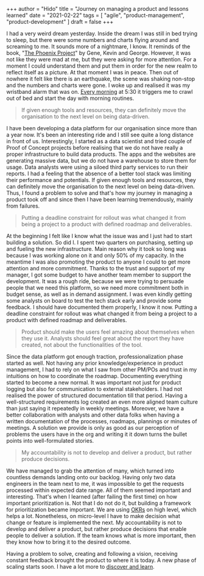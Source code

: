 +++
author = "Hido"
title = "Journey on managing a product and lessons learned"
date = "2021-02-22"
tags = [
  "agile",
  "product-management",
  "product-development"
]
draft = false
+++


I had a very weird dream yesterday. Inside the dream I was still in bed trying to sleep, but there were some numbers and charts flying around and screaming to me. It sounds more of a nightmare, I know. It reminds of the book, "[The Phoenix Project](https://amzn.to/3qL2R13)" by Gene, Kevin and George. However, it was not like they were mad at me, but they were asking for more attention. For a moment I could understand them and put them in order for the new realm to reflect itself as a picture. At that moment I was in peace. Then out of nowhere it felt like there is an earthquake, the scene was shaking non-stop and the numbers and charts were gone. I woke up and realised it was my wristband alarm that was on. [Every morning](https://heydaroff.info/2021/01/18/what-does-our-brain-tell-us-about-habits/) at 5:30 it triggers me to crawl out of bed and start the day with morning routines.

> If given enough tools and resources, they can definitely move the organisation to the next level on being data-driven.

I have been developing a data platform for our organisation since more than a year now. It's been an interesting ride and I still see quite a long distance in front of us. Interestingly, I started as a data scientist and tried couple of Proof of Concept projects before realising that we do not have really a proper infrastructure to build data products. The apps and the websites are generating massive data, but we do not have a warehouse to store them for usage. Data analysts were using a siloed third party services to run their reports. I had a feeling that the absence of a better tool stack was limiting their performance and potentials. If given enough tools and resources, they can definitely move the organisation to the next level on being data-driven. Thus, I found a problem to solve and that's how my journey in managing a product took off and since then I have been learning tremendously, mainly from failures.

> Putting a deadline constraint for rollout was what changed it from being a project to a product with defined roadmap and deliverables.

At the beginning I felt like I know what the issue was and I just had to start building a solution. So did I. I spent two quarters on purchasing, setting up and fueling the new infrastructure. Main reason why it took so long was because I was working alone on it and only 50% of my capacity. In the meantime I was also promoting the product to anyone I could to get more attention and more commitment. Thanks to the trust and support of my manager, I got some budget to have another team member to support the development. It was a rough ride, because we were trying to persuade people that we need this platform, so we need more commitment both in budget sense, as well as in demand assignment. I was even kindly getting some analysts on board to test the tech stack early and provide some feedback. I should have documented them properly, I know it now. Putting a deadline constraint for rollout was what changed it from being a project to a product with defined roadmap and deliverables.

> Product should make the users feel amazing about themselves when they use it. Analysts should feel great about the report they have created, not about the functionalities of the tool.

Since the data platform got enough traction, professionalization phase started as well. Not having any prior knowledge/experience in product management, I had to rely on what I saw from other PM/POs and trust in my intuitions on how to coordinate the roadmap. Documenting everything started to become a new normal. It was important not just for product logging but also for communication to external stakeholders. I had not realised the power of structured documentation till that period. Having a well-structured requirements log created an even more aligned team culture than just saying it repeatedly in weekly meetings. Moreover, we have a better collaboration with analysts and other data folks when having a written documentation of the processes, roadmaps, plannings or minutes of meetings. A solution we provide is only as good as our perception of problems the users have in the org and writing it it down turns the bullet points into well-formulated stories.

> My accountability is not to develop and deliver a product, but rather produce decisions.

We have managed to grab the attention of many, which turned into countless demands landing onto our backlog. Having only two data engineers in the team next to me, it was impossible to get the requests processed within expected date range. All of them seemed important and interesting. That's when I learned (after failing the first time) on how important prioritization is. Not that I do not do it, but building a framework for prioritization became important. We are using [OKRs](https://heydaroff.info/2021/02/04/bullet-proof-productivity-with-okrs/) on high level, which helps a lot. Nonetheless, on micro-level I have to make decision what change or feature is implemented the next. My accountability is not to develop and deliver a product, but rather produce decisions that enable people to deliver a solution. If the team knows what is more important, then they know how to bring it to the desired outcome.

Having a problem to solve, creating and following a vision, receiving constant feedback brought the product to where it is today. A new phase of scaling starts soon. I have a lot more to [discover and learn](https://heydaroff.info/2021/02/01/reflecting-on-passion-and-perseverance/).
